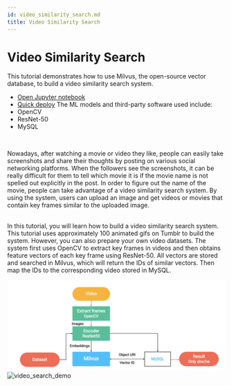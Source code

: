 ```yaml
---
id: video_similarity_search.md
title: Video Similarity Search
---
```


# Video Similarity Search

This tutorial demonstrates how to use Milvus, the open-source vector database, to build a video similarity search system.
- [Open Jupyter notebook](https://github.com/milvus-io/bootcamp/blob/master/solutions/video_similarity_search/video_similarity_search.ipynb)
- [Quick deploy](https://github.com/milvus-io/bootcamp/blob/master/solutions/video_similarity_search/quick_deploy)
The ML models and third-party software used include:
- OpenCV
- ResNet-50
- MySQL

<br/>

Nowadays, after watching a movie or video they like, people can easily take screenshots and share their thoughts by posting on various social networking platforms. When the followers see the screenshots, it can be really difficult for them to tell which movie it is if the movie name is not spelled out explicitly in the post. In order to figure out the name of the movie, people can take advantage of a video similarity search system. By using the system, users can upload an image and get videos or movies that contain key frames similar to the uploaded image.

<br/>
In this tutorial, you will learn how to build a video similarity search system. This tutorial uses approximately 100 animated gifs on Tumblr to build the system. However, you can also prepare your own video datasets. The system first uses OpenCV to extract key frames in videos and then obtains feature vectors of each key frame using ResNet-50. All vectors are stored and searched in Milvus, which will return the IDs of similar vectors. Then map the IDs to the corresponding video stored in MySQL.

<br/>

![video_search](../../../assets/video_search.png)
![video_search_demo](../../../assets/video_search_demo.gif)

